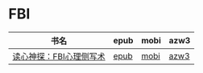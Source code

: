 # FBI

| 书名 | epub | mobi | azw3 |
| --- | --- | --- | --- |
| [读心神探：FBI心理侧写术](None) | [epub](None) | [mobi](None) | [azw3](None) |
